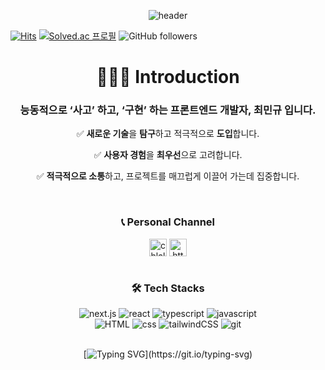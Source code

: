 <div align="center">

![header](https://capsule-render.vercel.app/api?type=waving&color=gradient&height=200&section=header&text=Welcome!🌱&desc=This%20is%20ChoiMinKyu's%20Github.&fontSize=50&descSize=25&animation=fadeIn&fontAlign=40&fontAlignY=26&descAlignY=48)

</div>

[![Hits](https://hits.seeyoufarm.com/api/count/incr/badge.svg?url=https%3A%2F%2Fgithub.com%2Ftakealittletime&count_bg=%231E90FF&title_bg=%23414756&icon=github.svg&icon_color=%23E7E7E7&title=hits&edge_flat=false)](https://hits.seeyoufarm.com)
[![Solved.ac
프로필](http://mazassumnida.wtf/api/mini/generate_badge?boj=chlalsrb116)](https://solved.ac/chlalsrb116)
![GitHub followers](https://img.shields.io/github/followers/takealittletime?style=flat&labelColor=%23414756&color=%232CC194)



<div align="center">

# 👨🏼‍💻 Introduction
### 능동적으로 **‘사고’** 하고, **‘구현’** 하는 **프론트엔드 개발자**, **최민규** 입니다.

✅ **새로운 기술**을 **탐구**하고 적극적으로 **도입**합니다.

✅ **사용자 경험**을 **최우선**으로 고려합니다.

✅ **적극적으로 소통**하고, 프로젝트를 매끄럽게 이끌어 가는데 집중합니다.

<br>

### 📞 Personal Channel

<div style="display: flex; flex-direction: row; justify-content: center; align-items: center;">
  
 <a href="mailto:chlalsrb118@gmail.com">
      <img
        style="height: 28px;" 
       src="https://img.shields.io/badge/Gmail-D14836?style=for-the-badge&logo=gmail&logoColor=white"
        alt="chlalsrb118@gmail.com"
      /></a>
&nbsp;
<a href="https://velog.io/@takealittletime/">
      <img 
        style="height: 28px;"
        src="https://img.shields.io/badge/Blog-11B48A?style=flat-square&logo=Vimeo&logoColor=white&link=https://velog.io/@takealittletime"
        alt="https://velog.io/takealittletime"
        />
</a>

</div>



<br>


### 🛠️ Tech Stacks

<img src="https://img.shields.io/badge/Next.js-000?logo=nextdotjs&logoColor=fff&style=for-the-badge" alt="next.js"/>
<img src="https://img.shields.io/badge/React-20232A?style=for-the-badge&logo=react&logoColor=61DAFB" alt="react"/>
<img src="https://img.shields.io/badge/TypeScript-007ACC?style=for-the-badge&logo=typescript&logoColor=white" alt="typescript" />
<img src="https://img.shields.io/badge/JavaScript-F7DF1E?style=for-the-badge&logo=JavaScript&logoColor=white" alt="javascript"/>

<br>

<img src="https://img.shields.io/badge/HTML-239120?style=for-the-badge&logo=html5&logoColor=white" alt="HTML"/>
<img src="https://img.shields.io/badge/CSS-239120?&style=for-the-badge&logo=css3&logoColor=white" alt="css"/>
<img src="https://img.shields.io/badge/Tailwind_CSS-38B2AC?style=for-the-badge&logo=tailwind-css&logoColor=white" alt="tailwindCSS"/>
<img src="https://img.shields.io/badge/GIT-E44C30?style=for-the-badge&logo=git&logoColor=white" alt="git"/>


<br>
<br>

<!--[![Ashutosh's github activity graph](https://github-readme-activity-graph.vercel.app/graph?username=takealittletime&theme=react-dark)](https://github.com/ashutosh00710/github-readme-activity-graph)-->

[![Typing SVG](https://readme-typing-svg.demolab.com?font=Fira+Code&weight=500&size=30&letterSpacing=0.1px&duration=2000&pause=10000&color=FFFF00&center=true&vCenter=true&width=700&height=70&lines=Hello%F0%9F%96%90%F0%9F%8F%BC+Thank+you+for+comming!)](https://git.io/typing-svg)

</div>
